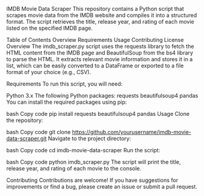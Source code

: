 IMDB Movie Data Scraper
This repository contains a Python script that scrapes movie data from the IMDB website and compiles it into a structured format. The script retrieves the title, release year, and rating of each movie listed on the specified IMDB page.

Table of Contents
Overview
Requirements
Usage
Contributing
License
Overview
The imdb_scraper.py script uses the requests library to fetch the HTML content from the IMDB page and BeautifulSoup from the bs4 library to parse the HTML. It extracts relevant movie information and stores it in a list, which can be easily converted to a DataFrame or exported to a file format of your choice (e.g., CSV).

Requirements
To run this script, you will need:

Python 3.x
The following Python packages:
requests
beautifulsoup4
pandas
You can install the required packages using pip:

bash
Copy code
pip install requests beautifulsoup4 pandas
Usage
Clone the repository:

bash
Copy code
git clone https://github.com/yourusername/imdb-movie-data-scraper.git
Navigate to the project directory:

bash
Copy code
cd imdb-movie-data-scraper
Run the script:

bash
Copy code
python imdb_scraper.py
The script will print the title, release year, and rating of each movie to the console.

Contributing
Contributions are welcome! If you have suggestions for improvements or find a bug, please create an issue or submit a pull request.

